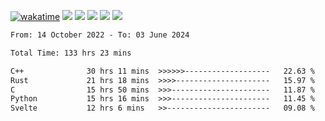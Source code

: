 [![wakatime](https://wakatime.com/badge/user/368879df-dc38-4b1a-86c4-8a2054a0e074.svg)](https://wakatime.com/@368879df-dc38-4b1a-86c4-8a2054a0e074)
<img src="https://img.shields.io/badge/Windows-0078D6?style=flat&logo=Windows&logoColor=white">
<img src="https://img.shields.io/badge/IntelliJ_IDEA-000000.svg?style=flat&logo=IntelliJ-IDEA&logoColor=white">
<img src="https://img.shields.io/badge/CLion-000000.svg?style=flat&logo=CLion&logoColor=white">
<img src="https://img.shields.io/badge/Visual_Studio_Code-007ACC?style=flat&logo=Visual-Studio-Code&logoColor=white">
<img src="https://img.shields.io/badge/Discord-5865F2?label=kano42&style=flat&logo=discord&logoColor=white">
<br>


<!--START_SECTION:waka-->

```txt
From: 14 October 2022 - To: 03 June 2024

Total Time: 133 hrs 23 mins

C++              30 hrs 11 mins  >>>>>>-------------------   22.63 %
Rust             21 hrs 18 mins  >>>>---------------------   15.97 %
C                15 hrs 50 mins  >>>----------------------   11.87 %
Python           15 hrs 16 mins  >>>----------------------   11.45 %
Svelte           12 hrs 6 mins   >>-----------------------   09.08 %
```

<!--END_SECTION:waka-->
